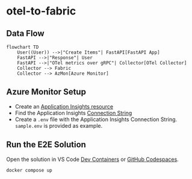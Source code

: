 # otel-to-fabric

## Data Flow

```mermaid
flowchart TD
    User((User)) -->|"Create Items"| FastAPI[FastAPI App]
    FastAPI -->|"Response"| User
    FastAPI -->|"OTel metrics over gRPC"| Collector[OTel Collector]
    Collector --> Fabric
    Collector --> AzMon[Azure Monitor]
```

## Azure Monitor Setup

- Create an [Application Insights resource](https://learn.microsoft.com/en-us/azure/azure-monitor/app/create-workspace-resource?tabs=portal#create-an-application-insights-resource)
- Find the Application Insights [Connection String](https://learn.microsoft.com/en-us/azure/azure-monitor/app/connection-strings?tabs=net#find-your-connection-string)
- Create a `.env` file with the Application Insights Connection String. `sample.env` is provided as example.

## Run the E2E Solution
Open the solution in VS Code [Dev Containers](https://code.visualstudio.com/docs/devcontainers/containers) or [GitHub Codespaces](https://github.com/codespaces).
```sh
docker compose up
```